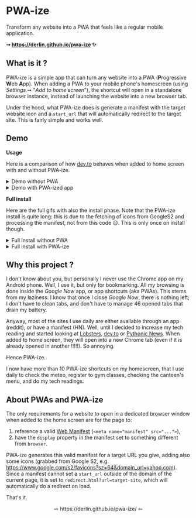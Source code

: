 # PWA-ize


Transform any website into a PWA that feels like a regular mobile application.

**➙ https://derlin.github.io/pwa-ize ✨**


## What is it ? 

PWA-ize is a simple app that can turn any website into a PWA (**P**rogressive **W**eb **A**pp).
When adding a PWA to your mobile phone's homescreen (using _Settings_ ➙ "_Add to home screen_"),
the shortcut will open in a standalone browser instance, instead of launching the website into a new browser tab.

Under the hood, what PWA-ize does is generate a manifest with the target website icon and a `start_url` that will automatically
redirect to the target site. This is fairly simple and works well.

## Demo

**Usage**

Here is a comparison of how [dev.to](https://dev.to) behaves when added to home screen with and without PWA-ize.

<details>
  <summary>Demo without PWA</summary>
  <br />
  <img src="https://user-images.githubusercontent.com/5463445/138928901-e3c6575c-cecd-4a81-ad77-31364bd2561c.gif" alt="regular app" />
</details>

<details>
  <summary>Demo with PWA-ized app</summary>
  <br />
  <img src="https://user-images.githubusercontent.com/5463445/138928877-339b3ca5-2b8e-423b-875c-d6ad165f5bd7.gif" alt="PWA-ized app" />
</details>

**Full install**

Here are the full gifs with also the install phase. Note that the PWA-ize install is quite long: this is due to the fetching of icons from GoogleS2 and processing the manifest, not from this code 😉. This is only once on install though.

<details>
  <summary>Full install without PWA</summary>
  <br />
  <img src="https://user-images.githubusercontent.com/5463445/138927804-ff461e90-1d3a-4121-96b0-c6c2690b405c.gif" alt="regular app" />
</details>

<details>
  <summary>Full install with PWA-ize</summary>
  <br />
  <img src="https://user-images.githubusercontent.com/5463445/138927653-ce5a3cf7-333d-4b7a-bfcf-0d4084d7ec48.gif" alt="PWA-ized app" />
</details>



## Why this project ?

I don't know about you, but personally I never use the Chrome app on my Android phone. Well, I use it, but only for bookmarking.
All my browsing is done inside the _Google Now_ app, or app shortcuts (aka PWAs).
This stems from my laziness: I know that once I close _Google Now_, there is nothing left; I don't have to clean tabs, and don't have
to manage 46 opened tabs that drain my battery.

Anyway, most of the sites I use daily are either available through an app (reddit), or have a manifest (HN).
Well, until I decided to increase my tech reading and started looking at [Lobsters](https://lobste.rs),
[dev.to](https://dev.to) or [Pythonic News](https://news.python.sc/).
When added to home screen, they will open into a new Chrome tab (even if it is already opened in another !!!!!).
So annoying.

Hence PWA-ize.

I now have more than 10 PWA-ize shortcuts on my homescreen, that I use daily to check the meteo, register to gym classes,
checking the canteen's menu, and do my tech readings.

## About PWAs and PWA-ize

The only requirements for a website to open in a dedicated browser window when added to the home screen are for the page to:

1. reference a valid [Web Manifest](https://developer.mozilla.org/en-US/docs/Web/Manifest) (`<meta name="manifest" src="...">`),
2. have the `display` property in the manifest set to something different from `browser`.

PWA-ize generates this valid manifest for a target URL you give, adding also some icons (grabbed from Google S2,
e.g. https://www.google.com/s2/favicons?sz=64&domain_url=yahoo.com).
Since a manifest cannot set a `start_url` outside of the domain of the current page, it is set to `redirect.html?url=target-site`,
which will automatically do a redirect on load.

That's it.

<div align="center">
⇨ https://derlin.github.io/pwa-ize/ ⇦
</div>
